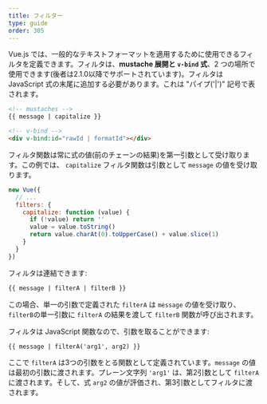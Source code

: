 ```yaml
---
title: フィルター
type: guide
order: 305
---
```


Vue.js では、一般的なテキストフォーマットを適用するために使用できるフィルタを定義できます。フィルタは、**mustache 展開と `v-bind` 式**、2 つの場所で使用できます(後者は2.1.0以降でサポートされています)。フィルタは JavaScript 式の末尾に追加する必要があります。これは "パイプ('|')" 記号で表されます。

``` html
<!-- mustaches -->
{{ message | capitalize }}

<!-- v-bind -->
<div v-bind:id="rawId | formatId"></div>
```

フィルタ関数は常に式の値(前のチェーンの結果)を第一引数として受け取ります。この例では、 `capitalize` フィルタ関数は引数として `message` の値を受け取ります。

``` js
new Vue({
  // ...
  filters: {
    capitalize: function (value) {
      if (!value) return ''
      value = value.toString()
      return value.charAt(0).toUpperCase() + value.slice(1)
    }
  }
})
```

フィルタは連結できます:

``` html
{{ message | filterA | filterB }}
```

この場合、単一の引数で定義された `filterA` は `message` の値を受け取り、`filterB`の単一引数に `filterA` の結果を渡して `filterB` 関数が呼び出されます。

フィルタは JavaScript 関数なので、引数を取ることができます:

``` html
{{ message | filterA('arg1', arg2) }}
```

ここで `filterA` は3つの引数をとる関数として定義されています。`message` の値は最初の引数に渡されます。プレーン文字列 `'arg1'` は、第2引数として `filterA` に渡されます。そして、式 `arg2` の値が評価され、第3引数としてフィルタに渡されます。